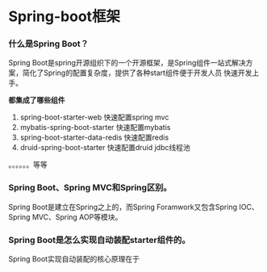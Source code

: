 # Spring-boot框架

### 什么是Spring Boot？
Spring Boot是spring开源组织下的一个开源框架，是Spring组件一站式解决方案，简化了Spring的配置复杂度，提供了各种start组件便于开发人员
快速开发上手。

**都集成了哪些组件**
1. spring-boot-starter-web 快速配置spring mvc
2. mybatis-spring-boot-starter 快速配置mybatis
3. spring-boot-starter-data-redis 快速配置redis
4. druid-spring-boot-starter 快速配置druid jdbc线程池

。。。。。。等等

### Spring Boot、Spring MVC和Spring区别。
Spring Boot是建立在Spring之上的，而Spring Foramwork又包含Spring IOC、Spring MVC、Spring AOP等模块。

### Spring Boot是怎么实现自动装配starter组件的。
Spring Boot实现自动装配的核心原理在于
